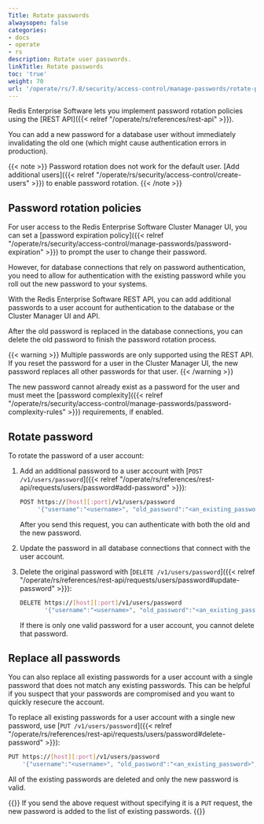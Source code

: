 ```yaml
---
Title: Rotate passwords
alwaysopen: false
categories:
- docs
- operate
- rs
description: Rotate user passwords.
linkTitle: Rotate passwords
toc: 'true'
weight: 70
url: '/operate/rs/7.8/security/access-control/manage-passwords/rotate-passwords/'
---
```


Redis Enterprise Software lets you implement password rotation policies using the [REST API]({{< relref "/operate/rs/references/rest-api" >}}).

You can add a new password for a database user without immediately invalidating the old one (which might cause authentication errors in production).

{{< note >}}
Password rotation does not work for the default user. [Add additional users]({{< relref "/operate/rs/security/access-control/create-users" >}}) to enable password rotation.
{{< /note >}}

## Password rotation policies

For user access to the Redis Enterprise Software Cluster Manager UI,
you can set a [password expiration policy]({{< relref "/operate/rs/security/access-control/manage-passwords/password-expiration" >}}) to prompt the user to change their password.

However, for database connections that rely on password authentication,
you need to allow for authentication with the existing password while you roll out the new password to your systems.

With the Redis Enterprise Software REST API, you can add additional passwords to a user account for authentication to the database or the Cluster Manager UI and API.

After the old password is replaced in the database connections, you can delete the old password to finish the password rotation process.

{{< warning >}}
Multiple passwords are only supported using the REST API.
If you reset the password for a user in the Cluster Manager UI,
the new password replaces all other passwords for that user.
{{< /warning >}}

The new password cannot already exist as a password for the user and must meet the [password complexity]({{< relref "/operate/rs/security/access-control/manage-passwords/password-complexity-rules" >}}) requirements, if enabled.

## Rotate password

To rotate the password of a user account:

1. Add an additional password to a user account with [`POST /v1/users/password`]({{< relref "/operate/rs/references/rest-api/requests/users/password#add-password" >}}):

    ```sh
    POST https://[host][:port]/v1/users/password
         '{"username":"<username>", "old_password":"<an_existing_password>", "new_password":"<a_new_password>"}'
    ```

    After you send this request, you can authenticate with both the old and the new password.

1. Update the password in all database connections that connect with the user account.
1. Delete the original password with [`DELETE /v1/users/password`]({{< relref "/operate/rs/references/rest-api/requests/users/password#update-password" >}}):

    ```sh
    DELETE https://[host][:port]/v1/users/password
           '{"username":"<username>", "old_password":"<an_existing_password>"}'
    ```

    If there is only one valid password for a user account, you cannot delete that password.

## Replace all passwords

You can also replace all existing passwords for a user account with a single password that does not match any existing passwords.
This can be helpful if you suspect that your passwords are compromised and you want to quickly resecure the account.

To replace all existing passwords for a user account with a single new password, use [`PUT /v1/users/password`]({{< relref "/operate/rs/references/rest-api/requests/users/password#delete-password" >}}):

```sh
PUT https://[host][:port]/v1/users/password
    '{"username":"<username>", "old_password":"<an_existing_password>", "new_password":"<a_new_password>"}'
```

All of the existing passwords are deleted and only the new password is valid.

{{<note>}}
If you send the above request without specifying it is a `PUT` request, the new password is added to the list of existing passwords.
{{</note>}}

